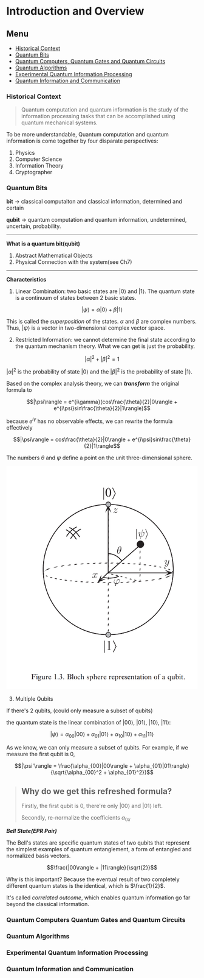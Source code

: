 # Introduction and Overview

## Menu 
- [Historical Context](#Historical-Context)
- [Quantum Bits](#Quantum-Bits)
- [Quantum Computers, Quantum Gates and Quantum Circuits](#Quantum-Computers-Quantum-Gates-and-Quantum-Circuits)
- [Quantum Algorithms](#Quantum-Algorithms)
- [Experimental Quantum Information Processing](#Experimental-Quantum-Information-Processing)
- [Quantum Information and Communication](#Quantum-Information-and-Communication)

### Historical Context

> Quantum computation and quantum information is the study of the information processing tasks that can be accomplished using quantum mechanical systems.

To be more understandable, Quantum computation and quantum information is come together by four disparate perspectives: 
1. Physics
2. Computer Science
3. Information Theory
4. Cryptographer

### Quantum Bits

**bit** -> classical computaiton and classical information, determined and certain

**qubit** -> quantum computation and quantum information, undetermined, uncertain, probability.

---

**What is a quantum bit(qubit)**

1. Abstract Mathematical Objects
2. Physical Connection with the system(see Ch7)

---

**Characteristics**

1. Linear Combination: two basic states are $|0\rangle$ and $|1\rangle$. The quantum state is a continuum of states between 2 basic states.

$$|\psi\rangle = \alpha|0\rangle + \beta|1\rangle$$

This is called the *superposition* of the states. $\alpha$ and $\beta$ are complex numbers. Thus, $|\psi\rangle$ is a vector in two-dimensional complex vector space.

2. Restricted Information: we cannot determine the final state according to the quantum mechanism theory. What we can get is just the probability.

$$|\alpha|^2 + |\beta|^2 = 1$$

$|\alpha|^2$ is the probability of state $|0\rangle$ and the $|\beta|^2$ is the probability of state $|1\rangle$.

Based on the complex analysis theory, we can ***transform*** the original formula to 

$$|\psi\rangle = e^{i\gamma}(cos\frac{\theta}{2}|0\rangle + e^{i\psi}sin\frac{\theta}{2}|1\rangle)$$

because $e^{i\gamma}$ has no observable effects, we can rewrite the formula effectively

$$|\psi\rangle = cos\frac{\theta}{2}|0\rangle + e^{i\psi}sin\frac{\theta}{2}|1\rangle$$

The numbers $\theta$ and $\psi$ define a point on the unit three-dimensional sphere.

![Figure 1](figures/1.2figure.png)

3. Multiple Qubits

If there's 2 qubits, (could only measure a subset of qubits)

the quantum state is the linear combination of $|00\rangle$, $|01\rangle$, $|10\rangle$, $|11\rangle$:

$$|\psi\rangle = \alpha_{00}|00\rangle + \alpha_{01}|01\rangle + \alpha_{10}|10\rangle + \alpha_{11}|11\rangle$$

As we know, we can only measure a subset of qubits. For example, if we measure the first qubit is 0,

$$|\psi'\rangle = \frac{\alpha_{00}|00\rangle + \alpha_{01}|01\rangle}{\sqrt{\alpha_{00}^2 + \alpha_{01}^2}}$$

> Why do we get this refreshed formula?
> ---
> Firstly, the first qubit is 0, there're only $|00\rangle$ and $|01\rangle$ left.
>
> Secondly, re-normalize the coefficients $\alpha_{0x}$

***Bell State(EPR Pair)***

The Bell's states are specific quantum states of two qubits that represent the simplest examples of quantum entanglement, a form of entangled and normalized basis vectors.

$$\frac{|00\rangle + |11\rangle}{\sqrt{2}}$$

Why is this important? Because the eventual result of two completely different quantum states is the identical, which is $\frac{1}{2}$.

It's called *correlated outcome*, which enables quantum information go far beyond the classical information.

### Quantum Computers Quantum Gates and Quantum Circuits

### Quantum Algorithms

### Experimental Quantum Information Processing

### Quantum Information and Communication
